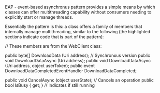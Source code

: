 EAP - event-based asynchronus pattern provides a simple means by which classes can offer multithreading capability without consumers needing to explicitly start or manage threads.

Essentially the pattern is this: a class offers a family of members that internally manage multithreading, similar to the following (the highlighted sections indicate code that is part of the pattern):

// These members are from the WebClient class:

public byte[] DownloadData (Uri address); // Synchronous version
public void DownloadDataAsync (Uri address);
public void DownloadDataAsync (Uri address, object userToken);
public event DownloadDataCompletedEventHandler DownloadDataCompleted;

public void CancelAsync (object userState); // Cancels an operation
public bool IsBusy { get; } // Indicates if still running
